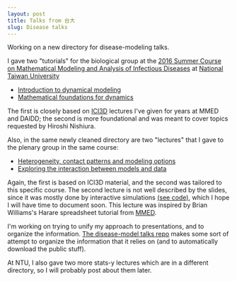 ```yaml
---
layout: post
title: Talks from 台大
slug: Disease talks
---
```


Working on a new directory for disease-modeling talks.

I gave two "tutorials" for the biological group at the [2016 Summer Course on Mathematical Modeling and Analysis of 
Infectious Diseases](http://www.ncts.ntu.edu.tw/templet3/index.php?nid=73&bid=2) at [National Taiwan University](https://en.wikipedia.org/wiki/National_Taiwan_University)

* [Introduction to dynamical modeling](https://github.com/dushoff/disease_model_talks/blob/NTU16.y/dynamics.draft.pdf)
* [Mathematical foundations for dynamics](https://github.com/dushoff/disease_model_talks/blob/NTU16.y/foundations.draft.pdf)

The first is closely based on [ICI3D](http://www.ici3d.org/) lectures I've given for years at MMED and DAIDD; the second is more foundational and was meant to cover topics requested by Hiroshi Nishiura.

Also, in the same newly cleaned directory are two "lectures" that I gave to the plenary group in the same course:

* [Heterogeneity, contact patterns and modeling options](https://github.com/dushoff/disease_model_talks/blob/NTU16.y/heterogeneity.draft.pdf)
* [Exploring the interaction between models and data](https://github.com/dushoff/disease_model_talks/blob/NTU16.y/confront.draft.pdf)

Again, the first is based on ICI3D material, and the second was tailored to this specific course. The second lecture is not well described by the slides, since it was mostly done by interactive simulations [(see code)](https://github.com/dushoff/SIR_simulations), which I hope I will have time to document soon. This lecture was inspired by Brian Williams's Harare spreadsheet tutorial from [MMED](http://www.ici3d.org/mmed/). 

I'm working on trying to unify my approach to presentations, and to organize the information. [The disease-model talks repo](https://github.com/dushoff/disease_model_talks/) makes some sort of attempt to organize the information that it relies on (and to automatically download the public stuff).

At NTU, I also gave two more stats-y lectures which are in a different directory, so I will probably post about them later.
